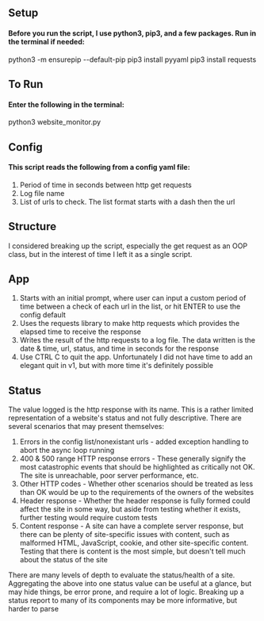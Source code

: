 ## Setup
#### Before you run the script, I use python3, pip3, and a few packages. Run in the terminal if needed: 
python3 -m ensurepip --default-pip
pip3 install pyyaml
pip3 install requests

## To Run
#### Enter the following in the terminal:
python3 website_monitor.py

## Config
#### This script reads the following from a config yaml file:
1. Period of time in seconds between http get requests
2. Log file name
3. List of urls to check. The list format starts with a dash then the url

## Structure
I considered breaking up the script, especially the get request as an OOP class, but in the interest of time I left it as a single script.

## App
1. Starts with an initial prompt, where user can input a custom period of time between a check of each url in the list, or hit ENTER to use the config default
2. Uses the requests library to make http requests which provides the elapsed time to receive the response
3. Writes the result of the http requests to a log file. The data written is the date & time, url, status, and time in seconds for the response
4. Use CTRL C to quit the app. Unfortunately I did not have time to add an elegant quit in v1, but with more time it's definitely possible

## Status
The value logged is the http response with its name. This is a rather limited representation of a website's status and not fully descriptive.
There are several scenarios that may present themselves:
1. Errors in the config list/nonexistant urls - added exception handling to abort the async loop running
2. 400 & 500 range HTTP response errors - These generally signify the most catastrophic events that should be highlighted as critically not OK. The site is unreachable, poor server performance, etc.
3. Other HTTP codes - Whether other scenarios should be treated as less than OK would be up to the requirements of the owners of the websites
4. Header response - Whether the header response is fully formed could affect the site in some way, but aside from testing whether it exists, further testing would require custom tests
5. Content response - A site can have a complete server response, but there can be plenty of site-specific issues with content, such as malformed HTML, JavaScript, cookie, and other site-specific content. Testing that there is content is the most simple, but doesn't tell much about the status of the site

There are many levels of depth to evaluate the status/health of a site. Aggregating the above into one status value can be useful at a glance, but may hide things, be error prone, and require a lot of logic. Breaking up a status report to many of its components may be more informative, but harder to parse 
